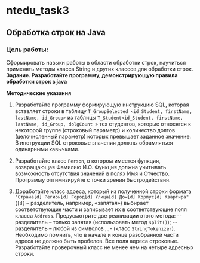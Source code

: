 # ntedu_task3
## Обработка строк на Java
### Цель работы:
Сформировать навыки работы в области обработки строк, научиться
применять методы класса String и других классов для обработки строк.  
**Задание. Разработайте программу, демонстрирующую правила
обработки строк в java**

**Методические указания**

1. Разработайте программу формирующую инструкцию SQL, которая
вставляет строки в таблицу `T_GroupSelected <id_Student,
firstName, lastName, id_Group>` из таблицы
`T_Student<id_Student, firstName, lastName, id_Group,
dolgCount >` тех студентов, которые относятся к некоторой группе
(строковый параметр) и количество долгов (целочисленный параметр)
которых превышает заданное значение.
В инструкции SQL строковые значения должны обрамляться
одинарными кавычками.

2. Разработайте класс `Person`, в котором имеется функция, возвращающая
Фамилию И.О. Функция должна учитывать возможность отсутствия
значений в полях Имя и Отчество. Программу оптимизируйте с точки
зрения быстродействия.

3. Доработайте класс адреса, который из полученной строки формата
`"Страна[d] Регион[d] Город[d] Улица[d] Дом[d] Корпус[d]
Квартира"` (`[d]` – разделитель, например, «запятая») выбирает
соответствующие части и записывает их в соответствующие поля класса
`Address`.
Предусмотрите две реализации этого метода:
-- разделитель – только запятая (использовать метод `split()`);
-- разделитель – любой из символов ,.;- (класс `StringTokenizer`).  
Необходимо помнить, что в начале и конце разобранной части адреса не
должно быть пробелов. Все поля адреса строковые.
Разработайте проверочный класс не менее чем на четыре адресных
строки.
